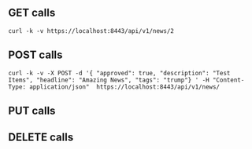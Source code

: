 

## GET calls

```curl -k -v https://localhost:8443/api/v1/news/2```

## POST calls

```curl -k -v -X POST -d '{ "approved": true, "description": "Test Items", "headline": "Amazing News", "tags": "trump"} ' -H "Content-Type: application/json"  https://localhost:8443/api/v1/news/```

## PUT calls


## DELETE calls

